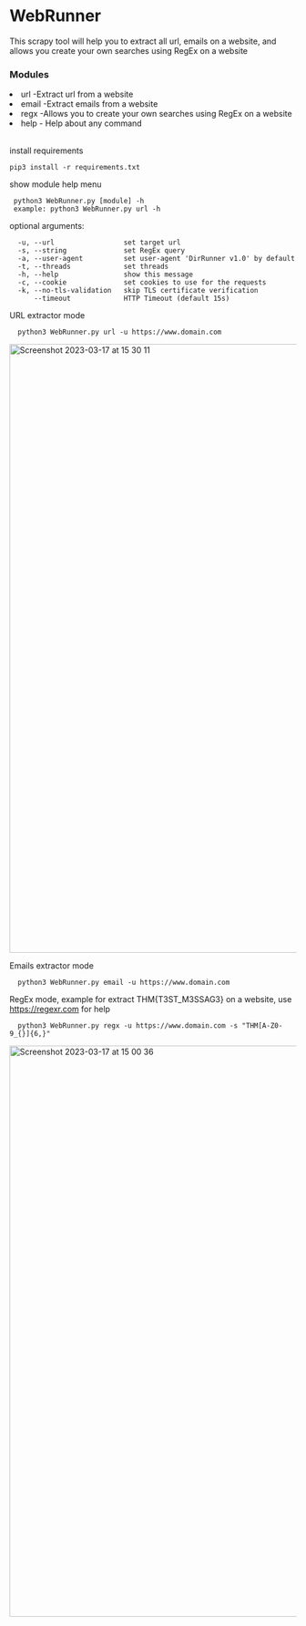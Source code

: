 # WebRunner
This scrapy tool will help you to extract all url, emails on a website, and allows you create your own searches using RegEx on a website

<h3>Modules</h3>
<li>url         -Extract url from a website</li>
<li>email       -Extract emails from a website</li>
<li>regx        -Allows you to create your own searches using RegEx on a website</li>
<li>help        - Help about any command</li>
<br>

install requirements
```
pip3 install -r requirements.txt
```

show module help menu
```
 python3 WebRunner.py [module] -h 
 example: python3 WebRunner.py url -h
```
optional arguments:
```
  -u, --url                 set target url
  -s, --string              set RegEx query
  -a, --user-agent          set user-agent 'DirRunner v1.0' by default
  -t, --threads             set threads
  -h, --help                show this message
  -c, --cookie              set cookies to use for the requests
  -k, --no-tls-validation   skip TLS certificate verification
      --timeout             HTTP Timeout (default 15s)
```
URL extractor mode
```
  python3 WebRunner.py url -u https://www.domain.com
```
<img width="1068" alt="Screenshot 2023-03-17 at 15 30 11" src="https://user-images.githubusercontent.com/94752464/226087071-73365be1-cd61-44cb-8391-a2e9da5d2c5b.png">

Emails extractor mode
```
  python3 WebRunner.py email -u https://www.domain.com
```


RegEx mode, example for extract THM{T3ST_M3SSAG3} on a website, use https://regexr.com for help
```
  python3 WebRunner.py regx -u https://www.domain.com -s "THM[A-Z0-9_{}]{6,}"
```

<img width="1002" alt="Screenshot 2023-03-17 at 15 00 36" src="https://user-images.githubusercontent.com/94752464/226087156-cffd05f5-295f-4998-8a68-c55af8a53606.png">


